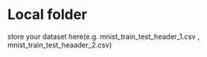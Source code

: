 # Local folder

store your dataset here(e.g. mnist_train_test_header_1.csv , mnist_train_test_heaader_2.csv)
